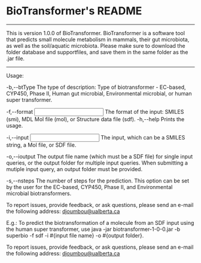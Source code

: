 # BioTransformer's README

**********************************************************************************
This is version 1.0.0 of BioTransformer. BioTransformer is a software tool that 
predicts small molecule metabolism in mammals, their gut microbiota, 
as well as the soil/aquatic microbiota.
Please make sure to download the folder database and supportfiles, and save them 
in the same folder as the .jar file.
**********************************************************************************

Usage:

 -b,--btType <BioTransformer Type>   The type of description: Type of
                                     biotransformer - EC-based, CYP450,
                                     Phase II, Human gut microbial,
                                     Environmental microbial, or human
                                     super transformer.
                                     
 -f,--format <Input format>          The format of the input: SMILES
                                     (smi), MDL Mol file (mol), or
                                     Structure data file (sdf).
 -h,--help                           Prints the usage.
 
 -i,--input <Input>                  The input, which can be a SMILES
                                     string, a Mol file, or SDF file.
                                     
 -o,--ioutput <Output>               The output file name (which must be a
                                     SDF file) for single input queries,
                                     or the output folder for multiple
                                     input queries.
                                     When submitting a mutiple input
                                     query, an output folder must be
                                     provided.
                                     
 -s,--nsteps <Number of steps>       The number of steps for the
                                     prediction. This option can be set by
                                     the user for the EC-based, CYP450,
                                     Phase II, and Environmental microbial
                                     biotransformers.
									 
To report issues, provide feedback, or ask questions, please send an
e-mail the following address: djoumbou@ualberta.ca

E.g.: To predict the biotransformation of a molecule from an SDF input using the human super transformer, use
java -jar biotransformer-1-0-0.jar -b superbio -f sdf -i #{input file name} -o #{output folder}.

To report issues, provide feedback, or ask questions, please send an e-mail the following address: djoumbou@ualberta.ca